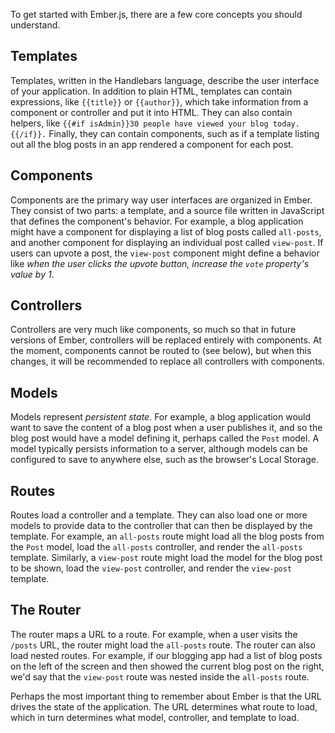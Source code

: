 To get started with Ember.js, there are a few core concepts you
should understand.

## Templates

Templates, written in the Handlebars language, describe the user interface of
your application. In addition to plain HTML, templates can contain expressions,
like `{{title}}` or `{{author}}`, which take information from a component or
controller and put it into HTML. They can also contain helpers, like
`{{#if isAdmin}}30 people have viewed your blog today.{{/if}}.` Finally, they can
contain components, such as if a template listing out all the blog posts in an
app rendered a component for each post.

## Components

Components are the primary way user interfaces are organized in Ember. They
consist of two parts: a template, and a source file written in JavaScript that
defines the component's behavior. For example, a blog application might have a
component for displaying a list of blog posts called `all-posts`, and another
component for displaying an individual post called `view-post`. If users can
upvote a post, the `view-post` component might define a behavior like _when the
user clicks the upvote button, increase the `vote` property's value by 1_.

## Controllers

Controllers are very much like components, so much so that in future versions of
Ember, controllers will be replaced entirely with components. At the moment,
components cannot be routed to (see below), but when this changes, it will be
recommended to replace all controllers with components.

## Models

Models represent _persistent state_. For example, a blog application would want
to save the content of a blog post when a user publishes it, and so the blog
post would have a model defining it, perhaps called the `Post` model. A model
typically persists information to a server, although models can be configured to
save to anywhere else, such as the browser's Local Storage.

## Routes

Routes load a controller and a template. They can also load one or more models
to provide data to the controller that can then be displayed by the template.
For example, an `all-posts` route might load all the blog posts from the `Post`
model, load the `all-posts` controller, and render the `all-posts` template.
Similarly, a `view-post` route might load the model for the blog post to be
shown, load the `view-post` controller, and render the `view-post` template.

## The Router

The router maps a URL to a route. For example, when a user visits the `/posts`
URL, the router might load the `all-posts` route. The router can also load
nested routes. For example, if our blogging app had a list of blog posts on the
left of the screen and then showed the current blog post on the right, we'd say
that the `view-post` route was nested inside the `all-posts` route.

Perhaps the most important thing to remember about Ember is that the URL drives
the state of the application. The URL determines what route to load, which in
turn determines what model, controller, and template to load.
